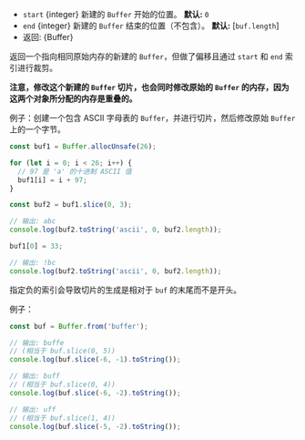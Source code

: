 <!-- YAML
added: v0.3.0
changes:
  - version: v7.1.0, v6.9.2
    pr-url: https://github.com/nodejs/node/pull/9341
    description: Coercing the offsets to integers now handles values outside
                 the 32-bit integer range properly.
  - version: v7.0.0
    pr-url: https://github.com/nodejs/node/pull/9101
    description: All offsets are now coerced to integers before doing any
                 calculations with them.
-->

* `start` {integer} 新建的 `Buffer` 开始的位置。 **默认:** `0`
* `end` {integer} 新建的 `Buffer` 结束的位置（不包含）。
  **默认:** [`buf.length`]
* 返回: {Buffer}

返回一个指向相同原始内存的新建的 `Buffer`，但做了偏移且通过 `start` 和 `end` 索引进行裁剪。

**注意，修改这个新建的 `Buffer` 切片，也会同时修改原始的 `Buffer` 的内存，因为这两个对象所分配的内存是重叠的。**

例子：创建一个包含 ASCII 字母表的 `Buffer`，并进行切片，然后修改原始 `Buffer` 上的一个字节。

```js
const buf1 = Buffer.allocUnsafe(26);

for (let i = 0; i < 26; i++) {
  // 97 是 'a' 的十进制 ASCII 值 
  buf1[i] = i + 97;
}

const buf2 = buf1.slice(0, 3);

// 输出: abc
console.log(buf2.toString('ascii', 0, buf2.length));

buf1[0] = 33;

// 输出: !bc
console.log(buf2.toString('ascii', 0, buf2.length));
```

指定负的索引会导致切片的生成是相对于 `buf` 的末尾而不是开头。

例子：

```js
const buf = Buffer.from('buffer');

// 输出: buffe
// (相当于 buf.slice(0, 5))
console.log(buf.slice(-6, -1).toString());

// 输出: buff
// (相当于 buf.slice(0, 4))
console.log(buf.slice(-6, -2).toString());

// 输出: uff
// (相当于 buf.slice(1, 4))
console.log(buf.slice(-5, -2).toString());
```

